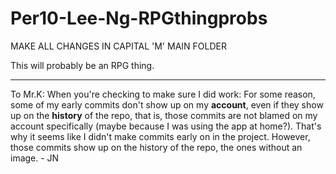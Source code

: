 Per10-Lee-Ng-RPGthingprobs
=======================
MAKE ALL CHANGES IN CAPITAL 'M' MAIN FOLDER

This will probably be an RPG thing. 

-----
To Mr.K: When you're checking to make sure I did work: For some reason, some of my early commits don't show up on my <b>account</b>, even if they show up on the <b>history</b> of the repo, that is, those commits are not blamed on my account specifically (maybe because I was using the app at home?). That's why it seems like I didn't make commits early on in the project. However, those commits show up on the history of the repo, the ones without an image. - JN
